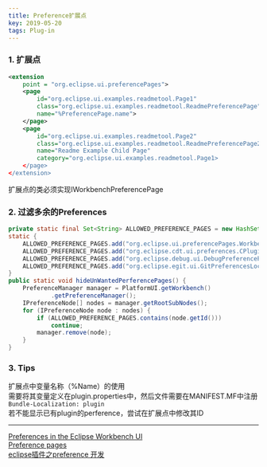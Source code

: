 ```yaml
---
title: Preference扩展点
key: 2019-05-20
tags: Plug-in
---
```


### 1. 扩展点
```xml
<extension
    point = "org.eclipse.ui.preferencePages">
    <page
        id="org.eclipse.ui.examples.readmetool.Page1"
        class="org.eclipse.ui.examples.readmetool.ReadmePreferencePage"
        name="%PreferencePage.name">
    </page>
    <page
        id="org.eclipse.ui.examples.readmetool.Page2"
        class="org.eclipse.ui.examples.readmetool.ReadmePreferencePage2"
        name="Readme Example Child Page"
        category="org.eclipse.ui.examples.readmetool.Page1>
    </page>
</extension>
```
扩展点的类必须实现IWorkbenchPreferencePage

### 2. 过滤多余的Preferences
```java
private static final Set<String> ALLOWED_PREFERENCE_PAGES = new HashSet<String>();
static {
	ALLOWED_PREFERENCE_PAGES.add("org.eclipse.ui.preferencePages.Workbench");
	ALLOWED_PREFERENCE_PAGES.add("org.eclipse.cdt.ui.preferences.CPluginPreferencePage");
	ALLOWED_PREFERENCE_PAGES.add("org.eclipse.debug.ui.DebugPreferencePage");
	ALLOWED_PREFERENCE_PAGES.add("org.eclipse.egit.ui.GitPreferencesLocal");
}
public static void hideUnWantedPerferencePages() {
	PreferenceManager manager = PlatformUI.getWorkbench()
			.getPreferenceManager();
	IPreferenceNode[] nodes = manager.getRootSubNodes();
	for (IPreferenceNode node : nodes) {
		if (ALLOWED_PREFERENCE_PAGES.contains(node.getId()))
			continue;
		manager.remove(node);
	}
}
```

### 3. Tips
扩展点中变量名称（%Name）的使用  
需要将其变量定义在plugin.properties中，然后文件需要在MANIFEST.MF中注册  
`Bundle-Localization: plugin`  
若不能显示已有plugin的perference，尝试在扩展点中修改其ID

----

[Preferences in the Eclipse Workbench UI](https://www.eclipse.org/articles/article.php?file=Article-Preferences/article.html)  
[Preference pages](https://help.eclipse.org/kepler/index.jsp?topic=/org.eclipse.platform.doc.isv/guide/preferences_prefs_contribute.htm)  
[eclipse插件之preference 开发](https://blog.csdn.net/Aqu415/article/details/54645152)
